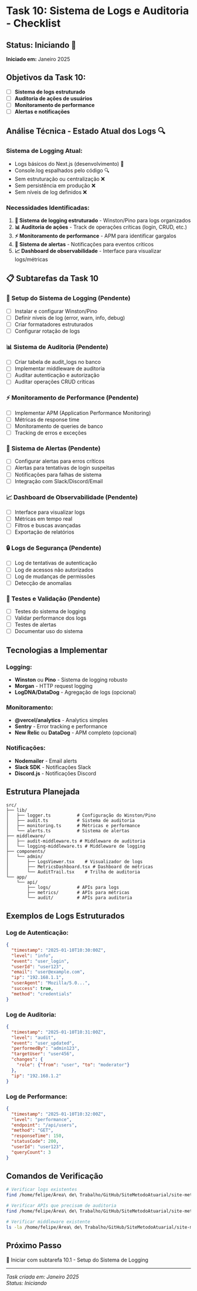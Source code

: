 # Task 10: Sistema de Logs e Auditoria - Checklist

## Status: Iniciando 🚀
**Iniciado em:** Janeiro 2025

## Objetivos da Task 10:
- [ ] **Sistema de logs estruturado**
- [ ] **Auditoria de ações de usuários**
- [ ] **Monitoramento de performance**
- [ ] **Alertas e notificações**

## Análise Técnica - Estado Atual dos Logs 🔍

### Sistema de Logging Atual:
- Logs básicos do Next.js (desenvolvimento) 📝
- Console.log espalhados pelo código 🔍
- Sem estruturação ou centralização ❌
- Sem persistência em produção ❌
- Sem níveis de log definidos ❌

### Necessidades Identificadas:
1. **🔧 Sistema de logging estruturado** - Winston/Pino para logs organizados
2. **📊 Auditoria de ações** - Track de operações críticas (login, CRUD, etc.)
3. **⚡ Monitoramento de performance** - APM para identificar gargalos
4. **🚨 Sistema de alertas** - Notificações para eventos críticos
5. **📈 Dashboard de observabilidade** - Interface para visualizar logs/métricas

## 📋 Subtarefas da Task 10

### 🔧 Setup do Sistema de Logging (Pendente)
- [ ] Instalar e configurar Winston/Pino
- [ ] Definir níveis de log (error, warn, info, debug)
- [ ] Criar formatadores estruturados
- [ ] Configurar rotação de logs

### 📊 Sistema de Auditoria (Pendente)
- [ ] Criar tabela de audit_logs no banco
- [ ] Implementar middleware de auditoria
- [ ] Auditar autenticação e autorização
- [ ] Auditar operações CRUD críticas

### ⚡ Monitoramento de Performance (Pendente)
- [ ] Implementar APM (Application Performance Monitoring)
- [ ] Métricas de response time
- [ ] Monitoramento de queries de banco
- [ ] Tracking de erros e exceções

### 🚨 Sistema de Alertas (Pendente)
- [ ] Configurar alertas para erros críticos
- [ ] Alertas para tentativas de login suspeitas
- [ ] Notificações para falhas de sistema
- [ ] Integração com Slack/Discord/Email

### 📈 Dashboard de Observabilidade (Pendente)
- [ ] Interface para visualizar logs
- [ ] Métricas em tempo real
- [ ] Filtros e buscas avançadas
- [ ] Exportação de relatórios

### 🔒 Logs de Segurança (Pendente)
- [ ] Log de tentativas de autenticação
- [ ] Log de acessos não autorizados
- [ ] Log de mudanças de permissões
- [ ] Detecção de anomalias

### 🧪 Testes e Validação (Pendente)
- [ ] Testes do sistema de logging
- [ ] Validar performance dos logs
- [ ] Testes de alertas
- [ ] Documentar uso do sistema

## Tecnologias a Implementar

### Logging:
- **Winston** ou **Pino** - Sistema de logging robusto
- **Morgan** - HTTP request logging
- **LogDNA/DataDog** - Agregação de logs (opcional)

### Monitoramento:
- **@vercel/analytics** - Analytics simples
- **Sentry** - Error tracking e performance
- **New Relic** ou **DataDog** - APM completo (opcional)

### Notificações:
- **Nodemailer** - Email alerts
- **Slack SDK** - Notificações Slack
- **Discord.js** - Notificações Discord

## Estrutura Planejada

```
src/
├── lib/
│   ├── logger.ts          # Configuração do Winston/Pino
│   ├── audit.ts           # Sistema de auditoria
│   ├── monitoring.ts      # Métricas e performance
│   └── alerts.ts          # Sistema de alertas
├── middleware/
│   ├── audit-middleware.ts # Middleware de auditoria
│   └── logging-middleware.ts # Middleware de logging
├── components/
│   └── admin/
│       ├── LogsViewer.tsx    # Visualizador de logs
│       ├── MetricsDashboard.tsx # Dashboard de métricas
│       └── AuditTrail.tsx    # Trilha de auditoria
└── app/
    └── api/
        ├── logs/          # APIs para logs
        ├── metrics/       # APIs para métricas
        └── audit/         # APIs para auditoria
```

## Exemplos de Logs Estruturados

### Log de Autenticação:
```json
{
  "timestamp": "2025-01-10T10:30:00Z",
  "level": "info",
  "event": "user_login",
  "userId": "user123",
  "email": "user@example.com",
  "ip": "192.168.1.1",
  "userAgent": "Mozilla/5.0...",
  "success": true,
  "method": "credentials"
}
```

### Log de Auditoria:
```json
{
  "timestamp": "2025-01-10T10:31:00Z",
  "level": "audit",
  "event": "user_updated",
  "performedBy": "admin123",
  "targetUser": "user456",
  "changes": {
    "role": {"from": "user", "to": "moderator"}
  },
  "ip": "192.168.1.2"
}
```

### Log de Performance:
```json
{
  "timestamp": "2025-01-10T10:32:00Z",
  "level": "performance",
  "endpoint": "/api/users",
  "method": "GET",
  "responseTime": 150,
  "statusCode": 200,
  "userId": "user123",
  "queryCount": 3
}
```

## Comandos de Verificação

```bash
# Verificar logs existentes
find /home/felipe/Área\ de\ Trabalho/GitHub/SiteMetodoAtuarial/site-metodo -name "*.log" -type f

# Verificar APIs que precisam de auditoria
find /home/felipe/Área\ de\ Trabalho/GitHub/SiteMetodoAtuarial/site-metodo/src/app/api -name "route.ts" -exec grep -l "POST\|PUT\|DELETE" {} \;

# Verificar middleware existente
ls -la /home/felipe/Área\ de\ Trabalho/GitHub/SiteMetodoAtuarial/site-metodo/middleware.ts
```

## Próximo Passo
🚀 Iniciar com subtarefa 10.1 - Setup do Sistema de Logging

---

*Task criada em: Janeiro 2025*  
*Status: Iniciando*
